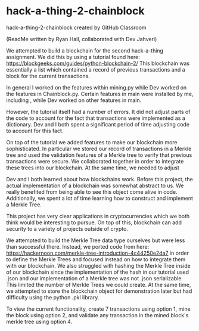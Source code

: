 # hack-a-thing-2-chainblock
hack-a-thing-2-chainblock created by GitHub Classroom

(ReadMe written by Ryan Hall, collaborated with Dev Jahveri)

We attempted to build a blockchain for the second hack-a-thing assignment.
We did this by using a tutorial found here: 
https://blockgeeks.com/guides/python-blockchain-2/
This blockchain was essentially a list which contained a record of previous
transactions and a block for the current transactions.

In general I worked on the features within mining.py while Dev worked on the 
features in Chainblock.py. Certain features in main were installed by me, including , while 
Dev worked on other features in main.

However, the tutorial itself had a number of errors. It did not adjust parts
of the code to account for the fact that transactions were implemented as a 
dictionary. Dev and I both spent a significant period of time adjusting code to 
account for this fact.

On top of the tutorial we added features to make our blockchain more 
sophisticated. In particular we stored our record of transactions in a Merkle tree
and used the validation features of a Merkle tree to verify that previous transactions 
were secure. We collaborated together in order to integrate these trees into our 
blockchain. At the same time, we needed to adjust 

Dev and I both learned about how blockchains work. Before this project, 
the actual implementation of a blockchain was somewhat abstract to us. We really
benefited from being able to see this object come alive in code. Additionally, we spent 
a lot of time learning how to construct and implement a Merkle Tree.

This project has very clear applications in cryptocurrencies which we both think would
be interesting to pursue. On top of this, blockchain can add security to a
variety of projects outside of crypto.

We attempted to build the Merkle Tree data type ourselves but were less than 
successful there. Instead, we ported code from here: 
https://hackernoon.com/merkle-tree-introduction-4c44250e2da7
in order to define the Merkle Trees and focused instead on how to integrate them
with our blockchain.  We also struggled with hashing the Merkle Tree inside of our blockchain
since the implementation of the hash in our tutorial used .json and our implementation of a 
Merkle tree was not .json serializable. This limited the number of Merkle Trees we could create. 
At the same time, we attempted to store the blockchain object for demonstration 
later but had difficulty using the python .pkl library.

To view the current functionality, create 7 transactions using option 1, mine the 
block using option 2, and validate any transaction in the mined block's merkle tree using option 4.
